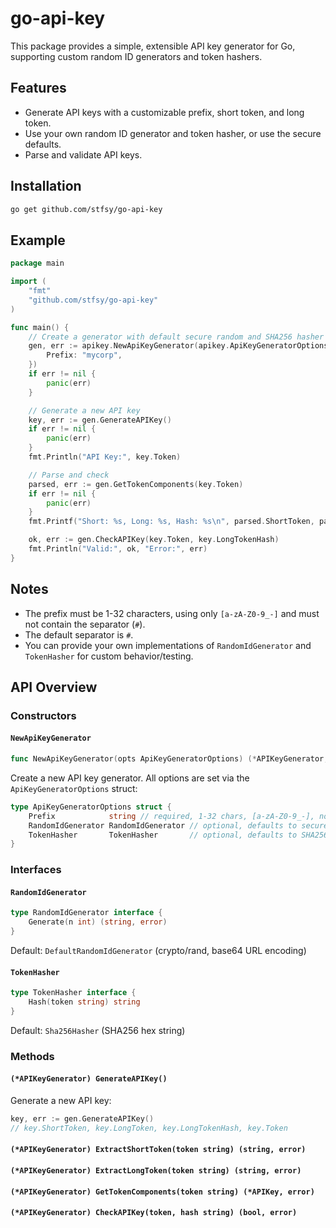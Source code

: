 # go-api-key

This package provides a simple, extensible API key generator for Go, supporting custom random ID generators and token hashers.

## Features

- Generate API keys with a customizable prefix, short token, and long token.
- Use your own random ID generator and token hasher, or use the secure defaults.
- Parse and validate API keys.

## Installation

```sh
go get github.com/stfsy/go-api-key
```

## Example

```go
package main

import (
	"fmt"
	"github.com/stfsy/go-api-key"
)

func main() {
	// Create a generator with default secure random and SHA256 hasher
	gen, err := apikey.NewApiKeyGenerator(apikey.ApiKeyGeneratorOptions{
		Prefix: "mycorp",
	})
	if err != nil {
		panic(err)
	}

	// Generate a new API key
	key, err := gen.GenerateAPIKey()
	if err != nil {
		panic(err)
	}
	fmt.Println("API Key:", key.Token)

	// Parse and check
	parsed, err := gen.GetTokenComponents(key.Token)
	if err != nil {
		panic(err)
	}
	fmt.Printf("Short: %s, Long: %s, Hash: %s\n", parsed.ShortToken, parsed.LongToken, parsed.LongTokenHash)

	ok, err := gen.CheckAPIKey(key.Token, key.LongTokenHash)
	fmt.Println("Valid:", ok, "Error:", err)
}
```

## Notes

- The prefix must be 1-32 characters, using only `[a-zA-Z0-9_-]` and must not contain the separator (`#`).
- The default separator is `#`.
- You can provide your own implementations of `RandomIdGenerator` and `TokenHasher` for custom behavior/testing.

## API Overview

### Constructors

#### `NewApiKeyGenerator`

```go
func NewApiKeyGenerator(opts ApiKeyGeneratorOptions) (*APIKeyGenerator, error)
```

Create a new API key generator. All options are set via the `ApiKeyGeneratorOptions` struct:

```go
type ApiKeyGeneratorOptions struct {
	Prefix            string // required, 1-32 chars, [a-zA-Z0-9_-], no separator
	RandomIdGenerator RandomIdGenerator // optional, defaults to secure random
	TokenHasher       TokenHasher       // optional, defaults to SHA256
}
```

### Interfaces

#### `RandomIdGenerator`

```go
type RandomIdGenerator interface {
	Generate(n int) (string, error)
}
```
Default: `DefaultRandomIdGenerator` (crypto/rand, base64 URL encoding)

#### `TokenHasher`

```go
type TokenHasher interface {
	Hash(token string) string
}
```
Default: `Sha256Hasher` (SHA256 hex string)

### Methods

#### `(*APIKeyGenerator) GenerateAPIKey()`

Generate a new API key:

```go
key, err := gen.GenerateAPIKey()
// key.ShortToken, key.LongToken, key.LongTokenHash, key.Token
```

#### `(*APIKeyGenerator) ExtractShortToken(token string) (string, error)`
#### `(*APIKeyGenerator) ExtractLongToken(token string) (string, error)`
#### `(*APIKeyGenerator) GetTokenComponents(token string) (*APIKey, error)`
#### `(*APIKeyGenerator) CheckAPIKey(token, hash string) (bool, error)`
